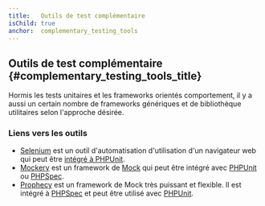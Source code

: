 ```yaml
---
title:   Outils de test complémentaire
isChild: true
anchor:  complementary_testing_tools
---
```


## Outils de test complémentaire {#complementary_testing_tools_title}

Hormis les tests unitaires et les frameworks orientés comportement, il y a aussi un certain nombre de frameworks
génériques et de bibliothèque utilitaires selon l'approche désirée.

### Liens vers les outils

* [Selenium](http://seleniumhq.org/) est un outil d'automatisation d'utilisation d'un navigateur web qui peut être
[intégré à PHPUnit](http://phpunit.de/manual/current/en/selenium.html).
* [Mockery](https://github.com/padraic/mockery) est un framework de
[Mock](http://fr.wikipedia.org/wiki/Mock_%28programmation_orient%C3%A9e_objet%29) qui peut être intégré avec
[PHPUnit](http://phpunit.de/) ou [PHPSpec](http://www.phpspec.net/).
* [Prophecy](https://github.com/phpspec/prophecy) est un framework de Mock très puissant et flexible. Il est intégré à
[PHPSpec](http://www.phpspec.net/) et peut être utilisé avec [PHPUnit](http://phpunit.de/).
